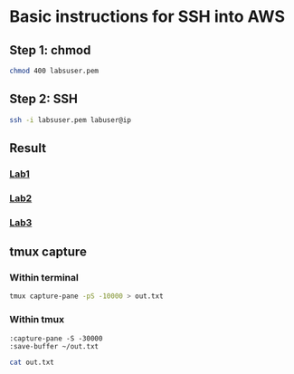 # Basic instructions for SSH into AWS

## Step 1: chmod

```bash
chmod 400 labsuser.pem
```

## Step 2: SSH

```bash
ssh -i labsuser.pem labuser@ip
```

## Result

### [Lab1](./lab1/lab1.md)

### [Lab2](./lab2/lab2.md)

### [Lab3](./lab3/lab3.md)

## tmux capture

### Within terminal

```bash
tmux capture-pane -pS -10000 > out.txt
```

### Within tmux

```tmux
:capture-pane -S -30000
:save-buffer ~/out.txt
```

```bash
cat out.txt
```
